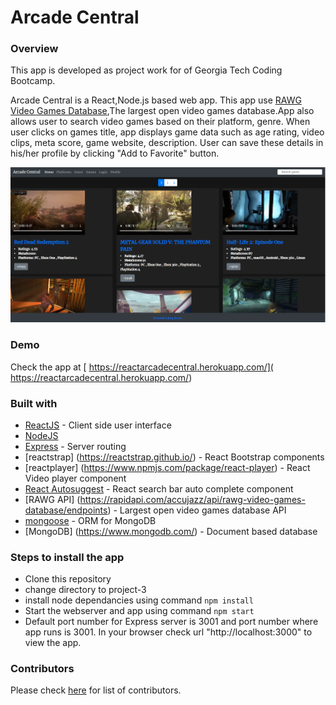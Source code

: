 # Arcade Central

### Overview
This app is developed as project work for of Georgia Tech Coding Bootcamp.

Arcade Central is a React,Node.js based web app. This app use [RAWG Video Games Database](https://rapidapi.com/accujazz/api/rawg-video-games-database/endpoints),The largest open video games database.App also allows user to search video games based on their platform, genre.
When user clicks on games title, app displays game data such as age rating, video clips, meta score, game website, description. User can save these details in his/her profile by clicking "Add to Favorite" button.

![](./Capture.PNG)


### Demo
Check the app at [ https://reactarcadecentral.herokuapp.com/]( https://reactarcadecentral.herokuapp.com/)

### Built with
* [ReactJS](https://reactjs.org/) - Client side user interface
* [NodeJS](https://nodejs.org/en/)
* [Express](https://expressjs.com/) - Server routing
* [reactstrap] (https://reactstrap.github.io/) - React Bootstrap components
* [reactplayer] (https://www.npmjs.com/package/react-player) - React Video player component
* [React Autosuggest](https://react-autosuggest.js.org/) - React search bar auto complete component
* [RAWG API] (https://rapidapi.com/accujazz/api/rawg-video-games-database/endpoints) - Largest open video games database API
* [mongoose](https://mongoosejs.com/) - ORM for MongoDB
* [MongoDB] (https://www.mongodb.com/) - Document based database

### Steps to install the app
* Clone this repository
* change directory to project-3
* install node dependancies using command `npm install`
* Start the webserver and app using command `npm start`
* Default port number for Express server is 3001 and port number where app runs is 3001. 
 In your browser check url "http://localhost:3000" to view the app.
 
 ### Contributors
 Please check [here](https://github.com/pshegde123/project-3/graphs/contributors) for list of contributors.
 
